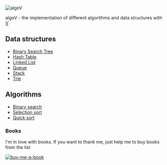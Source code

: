 ![algoV](https://github.com/ep4sh/algoV/actions/workflows/main.yml/badge.svg?branch=master)

algoV - the implementation of different algorithms and data structures with [V](https://github.com/vlang/v/)

## Data structures

- [Binary Search Tree](https://en.wikipedia.org/wiki/Binary_search_tree)
- [Hash Table](https://en.wikipedia.org/wiki/Hash_table)
- [Linked List](https://en.wikipedia.org/wiki/Linked_list)
- [Queue](https://en.wikipedia.org/wiki/Queue_(abstract_data_type))
- [Stack](https://en.wikipedia.org/wiki/Stack_(abstract_data_type))
- [Trie](https://en.wikipedia.org/wiki/Trie)

## Algorithms

- [Binary search](https://en.wikipedia.org/wiki/Binary_search_algorithm)
- [Selection sort](https://en.wikipedia.org/wiki/Selection_sort)
- [Quick sort](https://en.wikipedia.org/wiki/Quicksort)


### Books
I'm in love with books. If you want to thank me, just help me to buy books from the list

[![buy-me-a-book](https://img.shields.io/badge/Amazon-Buy%20me%20a%20book-important)](https://www.amazon.com/hz/wishlist/ls/3NSSXQK5CTS8N?ref_=wl_share)
